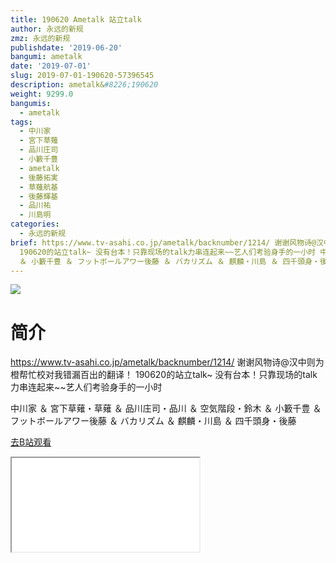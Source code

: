 ```yaml
---
title: 190620 Ametalk 站立talk
author: 永远的新规
zmz: 永远的新规
publishdate: '2019-06-20'
bangumi: ametalk
date: '2019-07-01'
slug: 2019-07-01-190620-57396545
description: ametalk&#8226;190620
weight: 9299.0
bangumis:
  - ametalk
tags:
  - 中川家
  - 宮下草薙
  - 品川庄司
  - 小籔千豊
  - ametalk
  - 後藤拓実
  - 草薙航基
  - 後藤輝基
  - 品川祐
  - 川島明
categories:
  - 永远的新规
brief: https://www.tv-asahi.co.jp/ametalk/backnumber/1214/ 谢谢风物诗@汉中则为橙帮忙校对我错漏百出的翻译！
  190620的站立talk~ 没有台本！只靠现场的talk力串连起来~~艺人们考验身手的一小时 中川家 ＆ 宮下草薙・草薙 ＆ 品川庄司・品川 ＆ 空気階段・鈴木
  ＆ 小籔千豊 ＆ フットボールアワー後藤 ＆ バカリズム ＆ 麒麟・川島 ＆ 四千頭身・後藤
---
```

![](https://raw.githubusercontent.com/tcgriffith/owaraisite/master/static/tmpimg/6a6f942a0d206057aad8c165e66e8f3b3eb988cb.jpg.480.jpg)
# 简介  
https://www.tv-asahi.co.jp/ametalk/backnumber/1214/
谢谢风物诗@汉中则为橙帮忙校对我错漏百出的翻译！
190620的站立talk~
没有台本！只靠现场的talk力串连起来~~艺人们考验身手的一小时

中川家 ＆ 宮下草薙・草薙 ＆ 品川庄司・品川 ＆ 空気階段・鈴木 ＆ 小籔千豊 ＆ フットボールアワー後藤 ＆ バカリズム ＆ 麒麟・川島 ＆ 四千頭身・後藤  

[去B站观看](https://www.bilibili.com/video/av57396545/)
<div class ="resp-container"><iframe class="testiframe" src="//player.bilibili.com/player.html?aid=57396545"", scrolling="no", allowfullscreen="true" > </iframe></div> 

